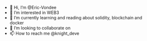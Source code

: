 - 👋 Hi, I’m @Eric-Vondee
- 👀 I’m interested in WEB3
- 🌱 I’m currently learning and reading about solidity, blockchain and docker
- 💞️ I’m looking to collaborate on
- 📫 How to reach me @knight_deve

<!---
Eric-Vondee/Eric-Vondee is a ✨ special ✨ repository because its `README.md` (this file) appears on your GitHub profile.
You can click the Preview link to take a look at your changes.
--->
